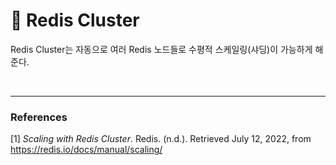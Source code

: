 # :footprints: **Redis Cluster**

Redis Cluster는 자동으로 여러 Redis 노드들로 수평적 스케일링(샤딩)이 가능하게 해준다.

<br>

---
### **References**
[1] *Scaling with Redis Cluster*. Redis. (n.d.). Retrieved July 12, 2022, from https://redis.io/docs/manual/scaling/